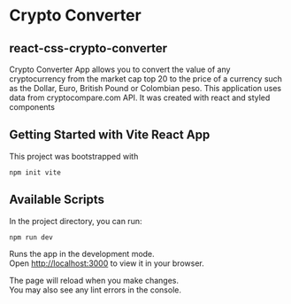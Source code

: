 # Crypto Converter

## react-css-crypto-converter

Crypto Converter App allows you to convert the value of any cryptocurrency from the market cap top 20 to the price of a currency such as the Dollar, Euro, British Pound or Colombian peso. This application uses data from cryptocompare.com API.
It was created with react and styled components

## Getting Started with Vite React App

This project was bootstrapped with

```
npm init vite
```

## Available Scripts

In the project directory, you can run:

```
npm run dev
```

Runs the app in the development mode.\
Open [http://localhost:3000](http://localhost:3000) to view it in your browser.

The page will reload when you make changes.\
You may also see any lint errors in the console.
